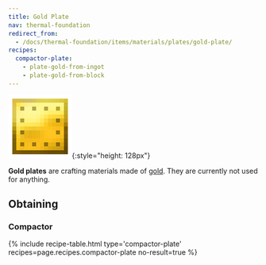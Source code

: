 ```yaml
---
title: Gold Plate
nav: thermal-foundation
redirect_from:
  - /docs/thermal-foundation/items/materials/plates/gold-plate/
recipes:
  compactor-plate:
    - plate-gold-from-ingot
    - plate-gold-from-block
---
```


![Gold plate](/assets/images/thermal-foundation/plate-gold.png){:style="height: 128px"}


**Gold plates** are crafting materials made of
[gold](https://minecraft.gamepedia.com/Gold_Ingot). They are currently not used
for anything.


Obtaining
---------

### Compactor
{% include recipe-table.html type='compactor-plate' recipes=page.recipes.compactor-plate no-result=true %}
